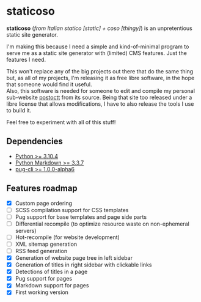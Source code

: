 # staticoso

**staticoso** (_from Italian statico [static] + coso [thingy]_) is an unpretentious static site generator.

I'm making this because I need a simple and kind-of-minimal program to serve me as a static site generator with (limited) CMS features. Just the features I need.

This won't replace any of the big projects out there that do the same thing but, as all of my projects, I'm releasing it as free libre software, in the hope that someone would find it useful.  
Also, this software is needed for someone to edit and compile my personal sub-website [postoctt](https://octtspacc.gitlab.io/postoctt) from its source. Being that site too released under a libre license that allows modifications, I have to also release the tools I use to build it.

Feel free to experiment with all of this stuff!

## Dependencies
- [Python >= 3.10.4](https://python.org)
- [Python Markdown >= 3.3.7](https://pypi.org/project/Markdown)
- [pug-cli >= 1.0.0-alpha6](https://npmjs.com/package/pug-cli)

## Features roadmap
- [x] Custom page ordering
- [ ] SCSS compilation support for CSS templates
- [ ] Pug support for base templates and page side parts
- [ ] Differential recompile (to optimize resource waste on non-ephemeral servers)
- [ ] Hot-recompile (for website development)
- [ ] XML sitemap generation
- [ ] RSS feed generation
- [x] Generation of website page tree in left sidebar
- [x] Generation of titles in right sidebar with clickable links
- [x] Detections of titles in a page
- [x] Pug support for pages
- [x] Markdown support for pages
- [x] First working version
